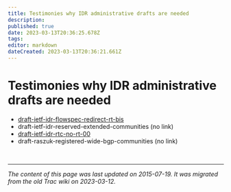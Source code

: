 ```yaml
---
title: Testimonies why IDR administrative drafts are needed
description: 
published: true
date: 2023-03-13T20:36:25.678Z
tags: 
editor: markdown
dateCreated: 2023-03-13T20:36:21.661Z
---
```


# Testimonies why IDR administrative drafts are needed

 -   [draft-ietf-idr-flowspec-redirect-rt-bis](/group/idr/draft-ietf-idr-flowspec-redirect-rt-bis)
 -   draft-ietf-idr-reserved-extended-communities (no link)
 -   [draft-ietf-idr-rtc-no-rt-00](/group/idr/draft-ietf-idr-rtc-no-rt-00)
 -   draft-raszuk-registered-wide-bgp-communities (no link)
 
 
 &nbsp;
&nbsp;
&nbsp;

---

*The content of this page was last updated on 2015-07-19. It was migrated from the old Trac wiki on 2023-03-12.*